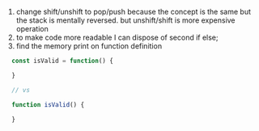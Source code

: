 1. change shift/unshift to pop/push because the concept is the same but the stack is mentally reversed. but unshift/shift is more expensive operation
2. to make code more readable I can dispose of second if else;
3. find the memory print on function definition
```js
  const isValid = function() {

  }

  // vs

  function isValid() {
    
  }
```